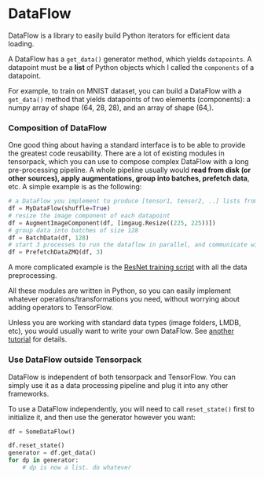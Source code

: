 
# DataFlow

DataFlow is a library to easily build Python iterators for efficient data loading.

A DataFlow has a `get_data()` generator method,
which yields `datapoints`.
A datapoint must be a **list** of Python objects which I called the `components` of a datapoint.

For example, to train on MNIST dataset, you can build a DataFlow with a `get_data()` method
that yields datapoints of two elements (components):
a numpy array of shape (64, 28, 28), and an array of shape (64,).

### Composition of DataFlow
One good thing about having a standard interface is to be able to provide
the greatest code reusability.
There are a lot of existing modules in tensorpack, which you can use to compose
complex DataFlow with a long pre-processing pipeline. A whole pipeline usually
would __read from disk (or other sources), apply augmentations, group into batches,
prefetch data__, etc. A simple example is as the following:

````python
# a DataFlow you implement to produce [tensor1, tensor2, ..] lists from whatever sources:
df = MyDataFlow(shuffle=True)
# resize the image component of each datapoint
df = AugmentImageComponent(df, [imgaug.Resize((225, 225))])
# group data into batches of size 128
df = BatchData(df, 128)
# start 3 processes to run the dataflow in parallel, and communicate with ZeroMQ
df = PrefetchDataZMQ(df, 3)
````
A more complicated example is the [ResNet training script](../examples/ResNet/imagenet-resnet.py)
with all the data preprocessing.

All these modules are written in Python,
so you can easily implement whatever operations/transformations you need,
without worrying about adding operators to TensorFlow.

Unless you are working with standard data types (image folders, LMDB, etc),
you would usually want to write your own DataFlow.
See [another tutorial](http://tensorpack.readthedocs.io/en/latest/tutorial/extend/dataflow.html)
for details.

<!--
   - TODO mention RL, distributed data, and zmq operator in the future.
	 -->

### Use DataFlow outside Tensorpack
DataFlow is independent of both tensorpack and TensorFlow.
You can simply use it as a data processing pipeline and plug it into any other frameworks.

To use a DataFlow independently, you will need to call `reset_state()` first to initialize it,
and then use the generator however you want:
```python
df = SomeDataFlow()

df.reset_state()
generator = df.get_data()
for dp in generator:
	# dp is now a list. do whatever
```
